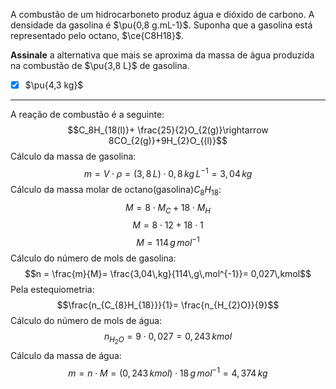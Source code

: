 A combustão de um hidrocarboneto produz água e dióxido de carbono. A densidade da gasolina é $\pu{0,8 g.mL-1}$. Suponha que a gasolina está representado pelo octano, $\ce{C8H18}$.

**Assinale** a alternativa que mais se aproxima da massa de água produzida na combustão de $\pu{3,8 L}$ de gasolina.

- [x] $\pu{4,3 kg}$

---

A reação de combustão é a seguinte:
$$C_8H_{18(l)}+ \frac{25}{2}O_{2(g)}\rightarrow 8CO_{2(g)}+9H_{2}O_{(l)}$$
Cálculo da massa de gasolina:
$$m=V\cdot\rho=(3,8\,L)\cdot0,8\,kg\,L^{-1}=3,04\,kg$$
Cálculo da massa molar de octano(gasolina)$C_{8}H_{18}$:
$$M=8\cdot M_{C}+18\cdot M_{H}$$
$$M=8\cdot12 +18\cdot1 $$
$$M=114\,g\,mol^{-1}$$
Cálculo do número de mols de gasolina:
$$n = \frac{m}{M}= \frac{3,04\,kg}{114\,g\,mol^{-1}}= 0,027\,kmol$$
Pela estequiometria:
$$\frac{n_{C_{8}H_{18}}}{1}= \frac{n_{H_{2}O}}{9}$$
Cálculo do número de mols de água:
$$n_{H_{2}O}=9\cdot 0,027=0,243\,kmol$$
Cálculo da massa de água:
$$m=n\cdot M=(0,243\,kmol)\cdot18\,g\,mol^{-1}=4,374\,kg$$

